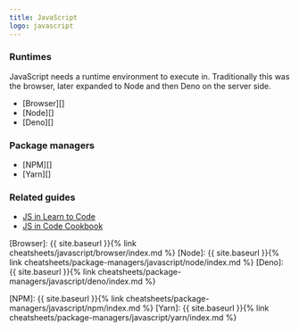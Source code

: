 ```yaml
---
title: JavaScript
logo: javascript
---
```



### Runtimes

JavaScript needs a runtime environment to execute in. Traditionally this was the browser, later expanded to Node and then Deno on the server side.

- [Browser][]
- [Node][]
- [Deno][]


### Package managers

- [NPM][]
- [Yarn][]


### Related guides

- [JS in Learn to Code][]
- [JS in Code Cookbook][]

[Browser]: {{ site.baseurl }}{% link cheatsheets/javascript/browser/index.md %}
[Node]: {{ site.baseurl }}{% link cheatsheets/package-managers/javascript/node/index.md %}
[Deno]: {{ site.baseurl }}{% link cheatsheets/package-managers/javascript/deno/index.md %}

[NPM]: {{ site.baseurl }}{% link cheatsheets/package-managers/javascript/npm/index.md %}
[Yarn]: {{ site.baseurl }}{% link cheatsheets/package-managers/javascript/yarn/index.md %}

[JS in Learn to Code]: https://github.com/MichaelCurrin/learn-to-code/blob/master/en/topics/scripting_languages/JavaScript/README.md
[JS in Code Cookbook]: https://michaelcurrin.github.io/code-cookbook/recipes/javascript/
